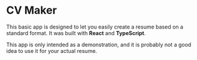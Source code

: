 # CV Maker

This basic app is designed to let you easily create a resume based on a standard format.
It was built with **React** and **TypeScript**.

This app is only intended as a demonstration, and it is probably not a good idea to use it for your actual resume.
